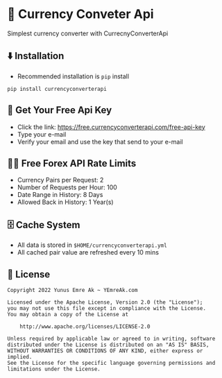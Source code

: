 # 💱 Currency Conveter Api

Simplest currency converter with CurrecnyConverterApi

## ⬇️  Installation

- Recommended installation is `pip` install

```
pip install currencyconverterapi
```

## 🔑 Get Your Free Api Key

- Click the link: https://free.currencyconverterapi.com/free-api-key
- Type your e-mail
- Verify your email and use the key that send to your e-mail

## 👮‍♂️ Free Forex API Rate Limits

- Currency Pairs per Request: 2
- Number of Requests per Hour: 100
- Date Range in History: 8 Days
- Allowed Back in History: 1 Year(s)

## 🗄 Cache System

- All data is stored in `$HOME/currencyconverterapi.yml`
- All cached pair value are refreshed every 10 mins

## 🪪  License

```
Copyright 2022 Yunus Emre Ak ~ YEmreAk.com

Licensed under the Apache License, Version 2.0 (the "License");
you may not use this file except in compliance with the License.
You may obtain a copy of the License at

    http://www.apache.org/licenses/LICENSE-2.0

Unless required by applicable law or agreed to in writing, software
distributed under the License is distributed on an "AS IS" BASIS,
WITHOUT WARRANTIES OR CONDITIONS OF ANY KIND, either express or implied.
See the License for the specific language governing permissions and
limitations under the License.
```
